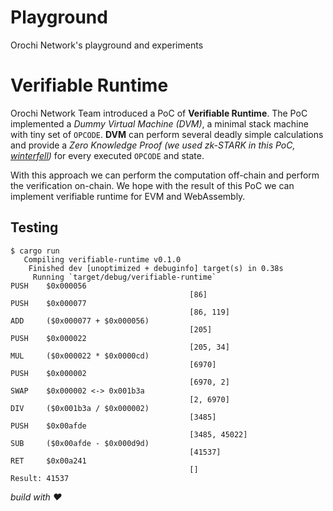 # Playground

Orochi Network's playground and experiments

# Verifiable Runtime

Orochi Network Team introduced a PoC of **Verifiable Runtime**. The PoC implemented a _Dummy Virtual Machine (DVM)_, a minimal stack machine with tiny set of `OPCODE`. **DVM** can perform several deadly simple calculations and provide a _Zero Knowledge Proof (we used zk-STARK in this PoC, [winterfell](https://github.com/novifinancial/winterfell))_ for every executed `OPCODE` and state.

With this approach we can perform the computation off-chain and perform the verification on-chain. We hope with the result of this PoC we can implement verifiable runtime for EVM and WebAssembly.

## Testing

```text
$ cargo run
   Compiling verifiable-runtime v0.1.0
    Finished dev [unoptimized + debuginfo] target(s) in 0.38s
     Running `target/debug/verifiable-runtime`
PUSH    $0x000056
                                        [86]
PUSH    $0x000077
                                        [86, 119]
ADD     ($0x000077 + $0x000056)
                                        [205]
PUSH    $0x000022
                                        [205, 34]
MUL     ($0x000022 * $0x0000cd)
                                        [6970]
PUSH    $0x000002
                                        [6970, 2]
SWAP    $0x000002 <-> 0x001b3a
                                        [2, 6970]
DIV     ($0x001b3a / $0x000002)
                                        [3485]
PUSH    $0x00afde
                                        [3485, 45022]
SUB     ($0x00afde - $0x000d9d)
                                        [41537]
RET     $0x00a241
                                        []
Result: 41537
```

_build with ❤️_
